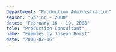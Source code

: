 ```yaml
---
department: "Production Administration"
season: "Spring - 2008"
dates: "February 16 - 19, 2008"
role: "Production Consultant"
name: "Enemies by Joseph Horst"
date: "2008-02-16"
---
```

